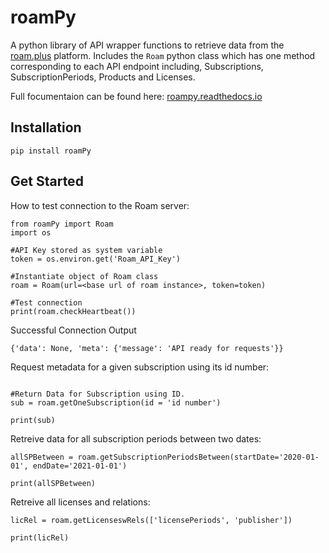 # roamPy
A python library of API wrapper functions to retrieve data from the [roam.plus](https://roam.plus) platform. Includes the 
`Roam` python class which has one method corresponding to each API endpoint including, Subscriptions, SubscriptionPeriods, Products and Licenses. 

Full focumentaion can be found here: [roampy.readthedocs.io](https://roampy.readthedocs.io)

## Installation

`pip install roamPy`

## Get Started
How to test connection to the Roam server: 
```
from roamPy import Roam
import os

#API Key stored as system variable
token = os.environ.get('Roam_API_Key')

#Instantiate object of Roam class
roam = Roam(url=<base url of roam instance>, token=token)

#Test connection
print(roam.checkHeartbeat())
```

Successful Connection Output
```
{'data': None, 'meta': {'message': 'API ready for requests'}}
```


Request metadata for a given subscription using its id number:
```

#Return Data for Subscription using ID.
sub = roam.getOneSubscription(id = 'id number')

print(sub)
```

Retreive data for all subscription periods between two dates: 
```
allSPBetween = roam.getSubscriptionPeriodsBetween(startDate='2020-01-01', endDate='2021-01-01')

print(allSPBetween)
```

Retreive all licenses and relations: 
```
licRel = roam.getLicenseswRels(['licensePeriods', 'publisher'])

print(licRel)
```
